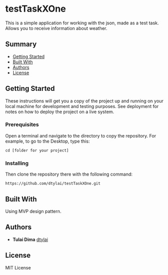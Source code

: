 # testTaskXOne

This is a simple application for working with the json, made as a test task.
Allows you to receive information about weather.

## Summary

  - [Getting Started](#getting-started)
  - [Built With](#built-with)
  - [Authors](#authors)
  - [License](#license)

## Getting Started
  
These instructions will get you a copy of the project up and running on
your local machine for development and testing purposes. See deployment
for notes on how to deploy the project on a live system.

### Prerequisites


Open a terminal and navigate to the directory to copy the repository.
For example, to go to the Desktop, type this:

    cd [folder for your project]


### Installing


Then clone the repository there with the following command:

    https://github.com/dtylai/testTaskXOne.git
    
## Built With
Using MVP design pattern.
 
## Authors

  - **Tulai Dima** 
    [dtylai](https://github.com/dtylai)

## License

 MIT License
